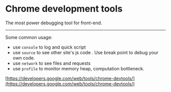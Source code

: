 # Chrome development tools

The most power debugging tool for front-end.

---

Some common usage:

* use `console` to log and quick script
* use `source` to see other site's js code . Use break point to debug your own code.
* use `network` to see files and requests
* use  `profile` to monitor memory heap, computation bottleneck.

[https://developers.google.com/web/tools/chrome-devtools/](https://developers.google.com/web/tools/chrome-devtools/)

